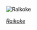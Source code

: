 
![Raikoke](https://upload.wikimedia.org/wikipedia/commons/thumb/7/7f/Raikoke_Volcano_Erupts_%2848132762546%29.jpg/750px-Raikoke_Volcano_Erupts_%2848132762546%29.jpg)

*[Raikoke](https://wikipedia.org/wiki/File:Raikoke_Volcano_Erupts_(48132762546).jpg)*
